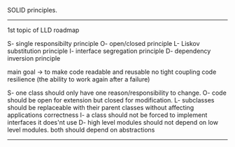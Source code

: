 SOLID principles.
**********************************************************************************************************
1st topic of LLD roadmap


S- single responsibilty principle
O- open/closed principle
L- Liskov substitution principle
I- interface segregation principle
D- dependency inversion principle

main goal -> to make code readable and reusable
no tight coupling
code resilience (the ability to work again after a failure)


S- one class should only have one reason/responsibility to change. 
O- code should be open for extension but closed for modification.
L- subclasses should be replaceable with their parent classes without affecting applications correctness
I- a class should not be forced to implement interfaces it does'nt use
D- high level modules should not depend on low level modules. both should depend on abstractions


**********************************************************************************************************